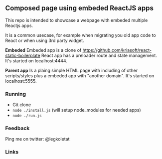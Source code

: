 ## Composed page using embeded ReactJS apps

This repo is intended to showcase a webpage with embeded multiple Reactjs apps.

It is a common usecase, for example when migrating you old app code to React or when using 3rd party widget.

**Embeded**
Embeded app is a clone of https://github.com/kriasoft/react-static-boilerplate
React app has a preloader route and state management.
It's started on localhost:4444.

**Parent app**
Is a plaing simple HTML page with including of other scripts/styles plus a embeded app with "another domain".
It's started on localhost:5555.

### Running

 - Git clone
 - `node ./install.js` (will setup node_modules for needed apps)
 - `node ./run.js`

### Feedback

Ping me on twitter: @legkoletat

### Links

